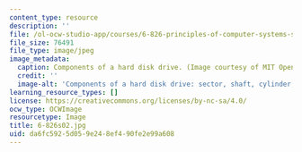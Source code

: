 ```yaml
---
content_type: resource
description: ''
file: /ol-ocw-studio-app/courses/6-826-principles-of-computer-systems-spring-2002/da6fc5925d059e248ef490fe2e99a608_6-826s02.jpg
file_size: 76491
file_type: image/jpeg
image_metadata:
  caption: Components of a hard disk drive. (Image courtesy of MIT OpenCourseWare.)
  credit: ''
  image-alt: 'Components of a hard disk drive: sector, shaft, cylinder, and track.'
learning_resource_types: []
license: https://creativecommons.org/licenses/by-nc-sa/4.0/
ocw_type: OCWImage
resourcetype: Image
title: 6-826s02.jpg
uid: da6fc592-5d05-9e24-8ef4-90fe2e99a608
---
```

